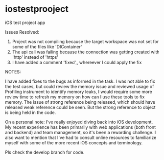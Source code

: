 # iostestprooject
iOS test project app

Issues Resolved:
1. Project was not compiling because the target workspace was not set for some of the files like 'DIContainer'
2. The api call was failing because the connection was getting created with 'http' instead of 'https'
3. I have added a comment 'fixed',, whereever I could apply the fix

NOTES:

I have added fixes to the bugs as informed in the task.
I was not able to fix the test cases, but could review the memory issue and reviewed usage of Profiling instrument to identify memory leaks, I would require some more review time to refresh my memory on how can I use these tools to fix memory.
The issue of strong reference being released, which should have released weak reference could be seen. But the strong reference to object is being held in the code.

On a personal note: I've really enjoyed diving back into iOS development. My recent experience has been primarily with web applications (both front and backend) and team management, so it's been a rewarding challenge. I also want to mention that I've had to consult online resources to familiarize myself with some of the more recent iOS concepts and terminology.

Pls check the develop branch for code.
